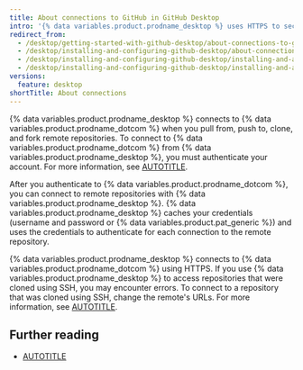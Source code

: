 ```yaml
---
title: About connections to GitHub in GitHub Desktop
intro: '{% data variables.product.prodname_desktop %} uses HTTPS to securely exchange data with {% data variables.product.prodname_dotcom %}.'
redirect_from:
  - /desktop/getting-started-with-github-desktop/about-connections-to-github
  - /desktop/installing-and-configuring-github-desktop/about-connections-to-github
  - /desktop/installing-and-configuring-github-desktop/installing-and-authenticating-to-github-desktop/about-connections-to-github
  - /desktop/installing-and-configuring-github-desktop/installing-and-authenticating-to-github-desktop/about-connections-to-github-in-github-desktop
versions:
  feature: desktop
shortTitle: About connections
---
```

{% data variables.product.prodname_desktop %} connects to {% data variables.product.prodname_dotcom %} when you pull from, push to, clone, and fork remote repositories. To connect to {% data variables.product.prodname_dotcom %} from {% data variables.product.prodname_desktop %}, you must authenticate your account. For more information, see [AUTOTITLE](/desktop/installing-and-authenticating-to-github-desktop/authenticating-to-github-in-github-desktop).

After you authenticate to {% data variables.product.prodname_dotcom %}, you can connect to remote repositories with {% data variables.product.prodname_desktop %}. {% data variables.product.prodname_desktop %} caches your credentials (username and password or {% data variables.product.pat_generic %}) and uses the credentials to authenticate for each connection to the remote repository.

{% data variables.product.prodname_desktop %} connects to {% data variables.product.prodname_dotcom %} using HTTPS. If you use {% data variables.product.prodname_desktop %} to access repositories that were cloned using SSH, you may encounter errors. To connect to a repository that was cloned using SSH, change the remote's URLs. For more information, see [AUTOTITLE](/get-started/getting-started-with-git/managing-remote-repositories).

## Further reading

* [AUTOTITLE](/desktop/adding-and-cloning-repositories/cloning-and-forking-repositories-from-github-desktop)
